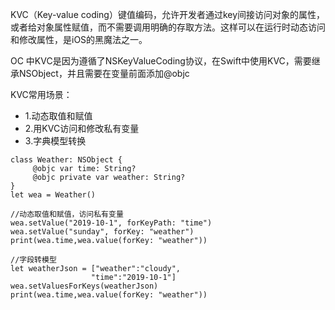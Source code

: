 KVC（Key-value coding）键值编码，允许开发者通过key间接访问对象的属性，或者给对象属性赋值，而不需要调用明确的存取方法。这样可以在运行时动态访问和修改属性，是iOS的黑魔法之一。

OC 中KVC是因为遵循了NSKeyValueCoding协议，在Swift中使用KVC，需要继承NSObject，并且需要在变量前面添加@objc

KVC常用场景：
* 1.动态取值和赋值 
* 2.用KVC访问和修改私有变量
* 3.字典模型转换

```
class Weather: NSObject {
     @objc var time: String?
     @objc private var weather: String?
}
let wea = Weather()

//动态取值和赋值，访问私有变量
wea.setValue("2019-10-1", forKeyPath: "time")
wea.setValue("sunday", forKey: "weather")
print(wea.time,wea.value(forKey: "weather"))

//字段转模型
let weatherJson = ["weather":"cloudy",
                  "time":"2019-10-1"]
wea.setValuesForKeys(weatherJson)
print(wea.time,wea.value(forKey: "weather"))
```
